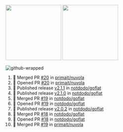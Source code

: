 <a href="https://github.com/notdodo"><img src="https://github-readme-stats.vercel.app/api?username=notdodo&count_private=true&theme=dark" height="180" /></a> <a href="https://github.com/notdodo"><img src="https://github-readme-stats.vercel.app/api/top-langs/?username=notdodo&langs_count=8&theme=dark&hide=tex,java,html,css&layout=compact" height="180" /></a>

![github-wrapped](https://github.com/notdodo/notdodo/assets/6991986/fb310ed4-7b6b-48dd-a447-4c85e6000edb)

<!--START_SECTION:activity-->
1. 🎉 Merged PR [#20](https://github.com/primait/nuvola/pull/20) in [primait/nuvola](https://github.com/primait/nuvola)
2. 💪 Opened PR [#20](https://github.com/primait/nuvola/pull/20) in [primait/nuvola](https://github.com/primait/nuvola)
3. 🚀 Published release [v2.1.1](https://github.com/notdodo/goflat/releases/tag/v2.1.1) in [notdodo/goflat](https://github.com/notdodo/goflat)
4. 🚀 Published release [v2.1.0](https://github.com/notdodo/goflat/releases/tag/v2.1.0) in [notdodo/goflat](https://github.com/notdodo/goflat)
5. 🎉 Merged PR [#19](https://github.com/notdodo/goflat/pull/19) in [notdodo/goflat](https://github.com/notdodo/goflat)
6. 💪 Opened PR [#19](https://github.com/notdodo/goflat/pull/19) in [notdodo/goflat](https://github.com/notdodo/goflat)
7. 🚀 Published release [v2.0.2](https://github.com/notdodo/goflat/releases/tag/v2.0.2) in [notdodo/goflat](https://github.com/notdodo/goflat)
8. 🎉 Merged PR [#18](https://github.com/notdodo/goflat/pull/18) in [notdodo/goflat](https://github.com/notdodo/goflat)
9. 💪 Opened PR [#18](https://github.com/notdodo/goflat/pull/18) in [notdodo/goflat](https://github.com/notdodo/goflat)
10. 🎉 Merged PR [#19](https://github.com/primait/nuvola/pull/19) in [primait/nuvola](https://github.com/primait/nuvola)
<!--END_SECTION:activity-->
